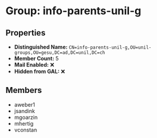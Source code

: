 # Group: info-parents-unil-g

## Properties

- **Distinguished Name:** `CN=info-parents-unil-g,OU=unil-groups,OU=gesu,DC=ad,DC=unil,DC=ch`
- **Member Count:** 5
- **Mail Enabled:** ❌
- **Hidden from GAL:** ❌

## Members

- aweber1
- jsandink
- mgoarzin
- mhertig
- vconstan
